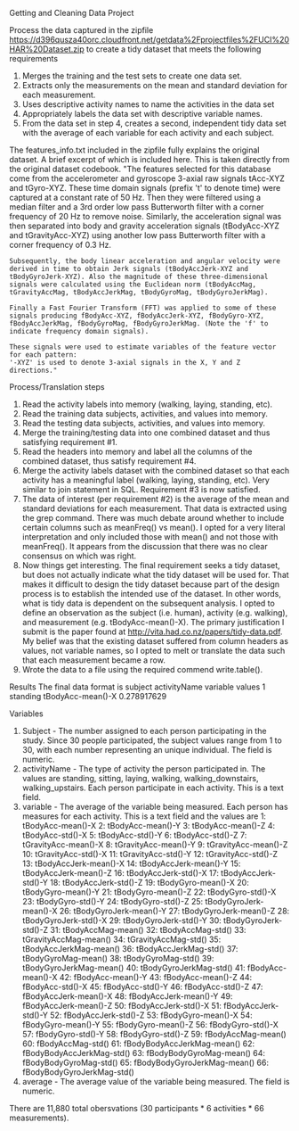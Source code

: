 Getting and Cleaning Data Project

Process the data captured in the zipfile https://d396qusza40orc.cloudfront.net/getdata%2Fprojectfiles%2FUCI%20HAR%20Dataset.zip to create a tidy dataset that meets the following requirements
1. Merges the training and the test sets to create one data set.
2. Extracts only the measurements on the mean and standard deviation for each measurement. 
3. Uses descriptive activity names to name the activities in the data set
4. Appropriately labels the data set with descriptive variable names. 
5. From the data set in step 4, creates a second, independent tidy data set with the average of each variable for each activity and each subject.

The features_info.txt included in the zipfile fully explains the original dataset. A brief excerpt of which is included here. This is taken directly from the original dataset codebook.
    "The features selected for this database come from the accelerometer and gyroscope 3-axial raw signals tAcc-XYZ and tGyro-XYZ. These time domain signals (prefix 't' to denote time) were captured at a constant rate of 50 Hz. Then they were filtered using a median filter and a 3rd order low pass Butterworth filter with a corner frequency of 20 Hz to remove noise. Similarly, the acceleration signal was then separated into body and gravity acceleration signals (tBodyAcc-XYZ and tGravityAcc-XYZ) using another low pass Butterworth filter with a corner frequency of 0.3 Hz. 

    Subsequently, the body linear acceleration and angular velocity were derived in time to obtain Jerk signals (tBodyAccJerk-XYZ and tBodyGyroJerk-XYZ). Also the magnitude of these three-dimensional signals were calculated using the Euclidean norm (tBodyAccMag, tGravityAccMag, tBodyAccJerkMag, tBodyGyroMag, tBodyGyroJerkMag). 

    Finally a Fast Fourier Transform (FFT) was applied to some of these signals producing fBodyAcc-XYZ, fBodyAccJerk-XYZ, fBodyGyro-XYZ, fBodyAccJerkMag, fBodyGyroMag, fBodyGyroJerkMag. (Note the 'f' to indicate frequency domain signals). 

    These signals were used to estimate variables of the feature vector for each pattern:  
    '-XYZ' is used to denote 3-axial signals in the X, Y and Z directions."


Process/Translation steps
1) Read the activity labels into memory (walking, laying, standing, etc).
2) Read the training data subjects, activities, and values into memory.
3) Read the testing data subjects, activities, and values into memory.
4) Merge the training/testing data into one combined dataset and thus satisfying requirement #1.
5) Read the headers into memory and label all the columns of the combined dataset, thus satisfy requirement #4.
6) Merge the activity labels dataset with the combined dataset so that each activity has a meaningful label (walking, laying, standing, etc). Very similar to join statement in SQL. Requirement #3 is now satisfied.
7) The data of interest (per requirement #2) is the average of the mean and standard deviations for each measurement. That data is extracted using the grep command. There was much debate around whether to include certain columns such as meanFreq() vs mean(). I opted for a very literal interpretation and only included those with mean() and not those with meanFreq(). It appears from the discussion that there was no clear consensus on which was right.
8) Now things get interesting. The final requirement seeks a tidy dataset, but does not actually indicate what the tidy dataset will be used for. That makes it difficult to design the tidy dataset because part of the design process is to establish the intended use of the dataset. In other words, what is tidy data is dependent on the subsequent analysis. I opted to define an observation as the subject (i.e. human), activity (e.g. walking), and measurement (e.g. tBodyAcc-mean()-X). The primary justification I submit is the paper found at http://vita.had.co.nz/papers/tidy-data.pdf. My belief was that the existing dataset suffered from column headers as values, not variable names, so I opted to melt or translate the data such that each measurement became a row.
9) Wrote the data to a file using the required commend write.table().

Results
The final data format is
subject     activityName    variable            values
1           standing        tBodyAcc-mean()-X   0.278917629


Variables
1) Subject - The number assigned to each person participating in the study. Since 30 people participated, the subject values range from 1 to 30, with each number representing an unique individual. The field is numeric.
2) activityName - The type of activity the person participated in. The values are standing, sitting, laying, walking, walking_downstairs, walking_upstairs. Each person participate in each activity. This is a text field.
3) variable - The average of the variable being measured. Each person has measures for each activity. This is a text field and the values are
         1:           tBodyAcc-mean()-X
         2:           tBodyAcc-mean()-Y
         3:           tBodyAcc-mean()-Z
         4:            tBodyAcc-std()-X
         5:            tBodyAcc-std()-Y
         6:            tBodyAcc-std()-Z
         7:        tGravityAcc-mean()-X
         8:        tGravityAcc-mean()-Y
         9:        tGravityAcc-mean()-Z
        10:         tGravityAcc-std()-X
        11:         tGravityAcc-std()-Y
        12:         tGravityAcc-std()-Z
        13:       tBodyAccJerk-mean()-X
        14:       tBodyAccJerk-mean()-Y
        15:       tBodyAccJerk-mean()-Z
        16:        tBodyAccJerk-std()-X
        17:        tBodyAccJerk-std()-Y
        18:        tBodyAccJerk-std()-Z
        19:          tBodyGyro-mean()-X
        20:          tBodyGyro-mean()-Y
        21:          tBodyGyro-mean()-Z
        22:           tBodyGyro-std()-X
        23:           tBodyGyro-std()-Y
        24:           tBodyGyro-std()-Z
        25:      tBodyGyroJerk-mean()-X
        26:      tBodyGyroJerk-mean()-Y
        27:      tBodyGyroJerk-mean()-Z
        28:       tBodyGyroJerk-std()-X
        29:       tBodyGyroJerk-std()-Y
        30:       tBodyGyroJerk-std()-Z
        31:          tBodyAccMag-mean()
        32:           tBodyAccMag-std()
        33:       tGravityAccMag-mean()
        34:        tGravityAccMag-std()
        35:      tBodyAccJerkMag-mean()
        36:       tBodyAccJerkMag-std()
        37:         tBodyGyroMag-mean()
        38:          tBodyGyroMag-std()
        39:     tBodyGyroJerkMag-mean()
        40:      tBodyGyroJerkMag-std()
        41:           fBodyAcc-mean()-X
        42:           fBodyAcc-mean()-Y
        43:           fBodyAcc-mean()-Z
        44:            fBodyAcc-std()-X
        45:            fBodyAcc-std()-Y
        46:            fBodyAcc-std()-Z
        47:       fBodyAccJerk-mean()-X
        48:       fBodyAccJerk-mean()-Y
        49:       fBodyAccJerk-mean()-Z
        50:        fBodyAccJerk-std()-X
        51:        fBodyAccJerk-std()-Y
        52:        fBodyAccJerk-std()-Z
        53:          fBodyGyro-mean()-X
        54:          fBodyGyro-mean()-Y
        55:          fBodyGyro-mean()-Z
        56:           fBodyGyro-std()-X
        57:           fBodyGyro-std()-Y
        58:           fBodyGyro-std()-Z
        59:          fBodyAccMag-mean()
        60:           fBodyAccMag-std()
        61:  fBodyBodyAccJerkMag-mean()
        62:   fBodyBodyAccJerkMag-std()
        63:     fBodyBodyGyroMag-mean()
        64:      fBodyBodyGyroMag-std()
        65: fBodyBodyGyroJerkMag-mean()
        66:  fBodyBodyGyroJerkMag-std()
4) average - The average value of the variable being measured. The field is numeric.

There are 11,880 total obersvations (30 participants * 6 activities * 66 measurements).